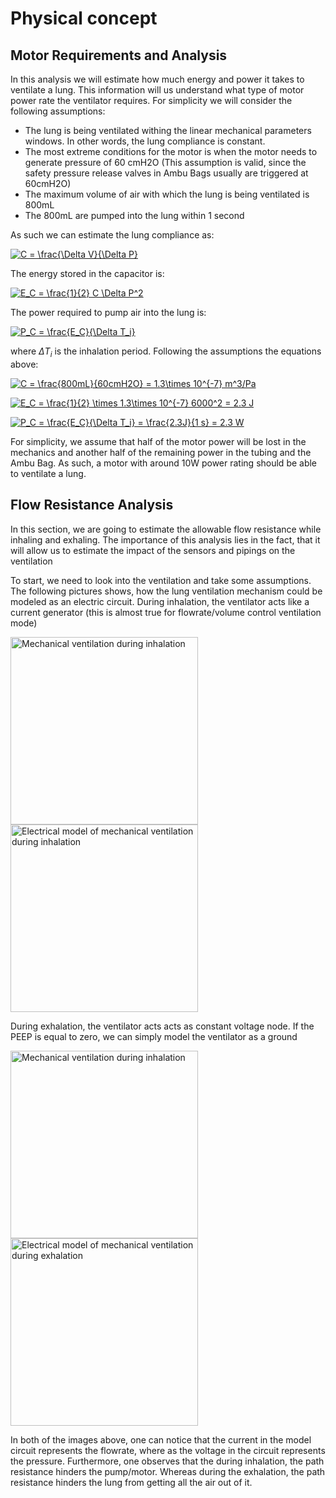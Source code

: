 <!-- using https://www.codecogs.com/latex/eqneditor.php to generate equations-->
# Physical concept

## Motor Requirements and Analysis
In this analysis we will estimate how much energy and power it takes to ventilate a lung. This information will us understand what type of motor power rate the ventilator requires.
For simplicity we will consider the following assumptions:
  - The lung is being ventilated withing the linear mechanical parameters windows. In other words, the lung compliance is constant.
  - The most extreme conditions for the motor is when the motor needs to generate pressure of 60 cmH2O (This assumption is valid, since the safety pressure release valves in Ambu Bags usually are triggered at 60cmH2O)
  - The maximum volume of air with which the lung is being ventilated is 800mL
  - The 800mL are pumped into the lung within 1 second

As such we can estimate the lung compliance as:
<!--$$C = \frac{Delta V }{ \Delta P}$$-->
<a href="https://www.codecogs.com/eqnedit.php?latex=C&space;=&space;\frac{\Delta&space;V}{\Delta&space;P}" target="_blank"><img src="https://latex.codecogs.com/gif.latex?C&space;=&space;\frac{\Delta&space;V}{\Delta&space;P}" title="C = \frac{\Delta V}{\Delta P}" /></a>

The energy stored in the capacitor is:
<!--$$E_C = \frac{1}{2} C \Delta P^2$$-->
<a href="https://www.codecogs.com/eqnedit.php?latex=E_C&space;=&space;\frac{1}{2}&space;C&space;\Delta&space;P^2" target="_blank"><img src="https://latex.codecogs.com/gif.latex?E_C&space;=&space;\frac{1}{2}&space;C&space;\Delta&space;P^2" title="E_C = \frac{1}{2} C \Delta P^2" /></a>

The power required to pump air into the lung is:
<!--$$P_C = \frac{E_C}{\Delta T_i}$$-->
<a href="https://www.codecogs.com/eqnedit.php?latex=P_C&space;=&space;\frac{E_C}{\Delta&space;T_i}" target="_blank"><img src="https://latex.codecogs.com/gif.latex?P_C&space;=&space;\frac{E_C}{\Delta&space;T_i}" title="P_C = \frac{E_C}{\Delta T_i}" /></a>

where $\Delta T_i$ is the inhalation period. Following the assumptions the equations above:
<!--$$C = \frac{800mL}{60cmH2O} = 1.3\times 10^{-7} m^3/Pa $$-->
<a href="https://www.codecogs.com/eqnedit.php?latex=C&space;=&space;\frac{800mL}{60cmH2O}&space;=&space;1.3\times&space;10^{-7}&space;m^3/Pa" target="_blank"><img src="https://latex.codecogs.com/gif.latex?C&space;=&space;\frac{800mL}{60cmH2O}&space;=&space;1.3\times&space;10^{-7}&space;m^3/Pa" title="C = \frac{800mL}{60cmH2O} = 1.3\times 10^{-7} m^3/Pa" /></a>
<!--$$E_C = \frac{1}{2} \times 1.3\times 10^{-7} 6000^2 = 2.3 J$$-->
<a href="https://www.codecogs.com/eqnedit.php?latex=E_C&space;=&space;\frac{1}{2}&space;\times&space;1.3\times&space;10^{-7}&space;6000^2&space;=&space;2.3&space;J" target="_blank"><img src="https://latex.codecogs.com/gif.latex?E_C&space;=&space;\frac{1}{2}&space;\times&space;1.3\times&space;10^{-7}&space;6000^2&space;=&space;2.3&space;J" title="E_C = \frac{1}{2} \times 1.3\times 10^{-7} 6000^2 = 2.3 J" /></a>
<!--$$P_C = \frac{E_C}{\Delta T_i} = \frac{2.3J}{1 s} = 2.3 W$$-->
<a href="https://www.codecogs.com/eqnedit.php?latex=P_C&space;=&space;\frac{E_C}{\Delta&space;T_i}&space;=&space;\frac{2.3J}{1&space;s}&space;=&space;2.3&space;W" target="_blank"><img src="https://latex.codecogs.com/gif.latex?P_C&space;=&space;\frac{E_C}{\Delta&space;T_i}&space;=&space;\frac{2.3J}{1&space;s}&space;=&space;2.3&space;W" title="P_C = \frac{E_C}{\Delta T_i} = \frac{2.3J}{1 s} = 2.3 W" /></a>

For simplicity, we assume that half of the motor power will be lost in the mechanics and another half of the remaining power in the tubing and the Ambu Bag. As such, a motor with around 10W power rating should be able to ventilate a lung.

## Flow Resistance Analysis
In this section, we are going to estimate the allowable flow resistance while inhaling and exhaling. The importance of this analysis lies in the fact, that it will allow us to estimate the impact of the sensors and pipings on the ventilation

To start, we need to look into the ventilation and take some assumptions. The following pictures shows, how the lung ventilation mechanism could be modeled as an electric circuit. 
During inhalation, the ventilator acts like a current generator (this is almost true for flowrate/volume control ventilation mode)   
<p><img src="https://raw.githubusercontent.com/mhollfelder/openvent/assets/docs/assets/physicalConcept/Lung_Ventilator_Inhale.svg?sanitize=true" alt="Mechanical ventilation during inhalation" width="300px"/>
<img src="https://raw.githubusercontent.com/mhollfelder/openvent/assets/docs/assets/physicalConcept/Lung_Ventilator_Inhale-circuit.svg?sanitize=true" alt="Electrical model of mechanical ventilation during inhalation" width="300px"/></p>
During exhalation, the ventilator acts acts as constant voltage node. If the PEEP is equal to zero, we can simply model the ventilator as a ground
<p><img src="https://raw.githubusercontent.com/mhollfelder/openvent/assets/docs/assets/physicalConcept/Lung_Ventilator_Exhale.svg?sanitize=true" alt="Mechanical ventilation during inhalation" width="300px"/>
<img src="https://raw.githubusercontent.com/mhollfelder/openvent/assets/docs/assets/physicalConcept/Lung_Ventilator_Exhale-circuit.svg?sanitize=true" alt="Electrical model of mechanical ventilation during exhalation" width="300px"/></p>
In both of the images above, one can notice that the current in the model circuit represents the flowrate, where as the voltage in the circuit represents the pressure. Furthermore, one observes that the during inhalation, the path resistance hinders the pump/motor. Whereas during the exhalation, the path resistance hinders the lung from getting all the air out of it. 


